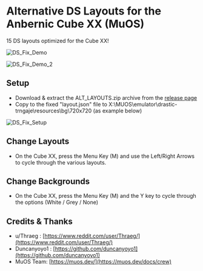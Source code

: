 # Alternative DS Layouts for the Anbernic Cube XX (MuOS)

15 DS layouts optimized for the Cube XX!

![DS_Fix_Demo](https://github.com/user-attachments/assets/3975baee-4cfe-41a3-99db-5a03f9c687a5)

![DS_Fix_Demo_2](https://github.com/user-attachments/assets/66052ec4-e04e-4026-8c46-9174279435ee)

## Setup

- Download & extract the ALT_LAYOUTS.zip archive from the [release page](https://github.com/acatone-git/Tweaked_DS_Layouts_CubeXX/releases)
- Copy to the fixed "layout.json" file to X:\MUOS\emulator\drastic-trngaje\resources\bg\720x720 
  (as example below)

![DS_Fix_Setup](https://github.com/user-attachments/assets/1b6cf84f-066b-4417-a2e8-e5bcd1ec1002)

## Change Layouts

- On the Cube XX, press the Menu Key (M) and use the Left/Right Arrows to cycle through the various layouts.

## Change Backgrounds

- On the Cube XX, press the Menu Key (M) and the Y key to cycle through the options (White / Grey / None)
  
## Credits & Thanks

- u/Thraeg : [https://www.reddit.com/user/Thraeg/](https://www.reddit.com/user/Thraeg/)
- Duncanyoyo1 : [https://github.com/duncanyoyo1](https://github.com/duncanyoyo1)
- MuOS Team: [https://muos.dev/](https://muos.dev/docs/crew)

